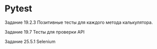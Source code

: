 # Pytest

Задание 19.2.3
Позитивные тесты для каждого метода калькулятора.

Задание 19.7 
Тесты для проверки API

Задание 25.5.1
Selenium
